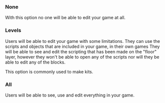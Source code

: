 ### None
With this option no one will be able to edit your game at all.

### Levels
Users will be able to edit your game with some limitations.
They can use the scripts and objects that are included in your game, in their own games
They will be able to see and edit the scripting that has been made on the "floor" layer,
however they won't be able to open any of the scripts nor will they be able to edit any of the blocks. 

This option is commonly used to make kits.

### All
Users will be able to see, use and edit everything in your game.